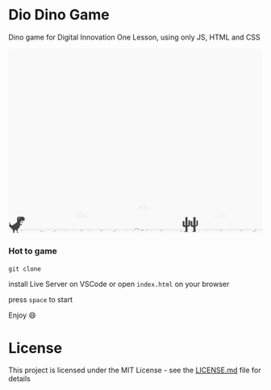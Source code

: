 # Dio Dino Game 
Dino game for Digital Innovation One Lesson, using only JS, HTML and CSS

![screenshot](example.png?raw=true "screenshot")


### Hot to game

```git clone```

install Live Server on VSCode or open ```index.html``` on your browser

press ```space``` to start

Enjoy :smile:

# License
This project is licensed under the MIT License - see the [LICENSE.md](LICENSE.md) file for details
